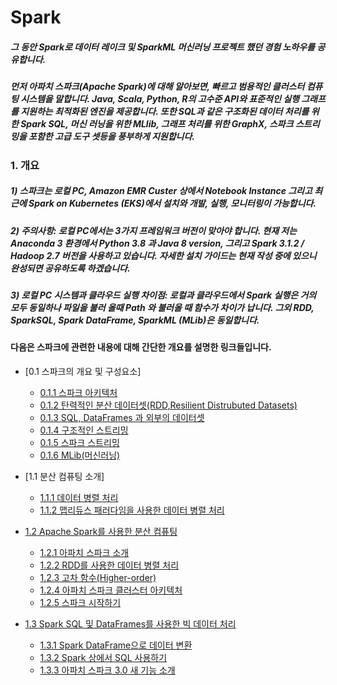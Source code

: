 # Spark

##### 그 동안 Spark로 데이터 레이크 및 SparkML 머신러닝 프로젝트 했던 경험 노하우를 공유합니다.  
##### 먼저 아파치 스파크(Apache Spark)에 대해 알아보면, 빠르고 범용적인 클러스터 컴퓨팅 시스템을 말합니다. Java, Scala, Python, R의 고수준 API와 표준적인 실행 그래프를 지원하는 최적화된 엔진을 제공합니다. 또한 SQL과 같은 구조화된 데이터 처리를 위한 Spark SQL, 머신 러닝을 위한 MLlib, 그래프 처리를 위한 GraphX, 스파크 스트리밍을 포함한 고급 도구 셋등을 풍부하게 지원합니다.

### 1. 개요
#####  1) 스파크는 로컬 PC, Amazon EMR Custer 상에서 Notebook Instance 그리고 최근에 Spark on Kubernetes (EKS)에서 설치와 개발, 실행, 모니터링이 가능합니다.  
#####  2) 주의사항: 로컬 PC에서는 3가지 프레임워크 버전이 맞아야 합니다. 현재 저는 Anaconda 3 환경에서 Python 3.8 과 Java 8 version, 그리고 Spark 3.1.2 / Hadoop 2.7 버전을 사용하고 있습니다. 자세한 설치 가이드는 현재 작성 중에 있으니 완성되면 공유하도록 하겠습니다.
#####  3) 로컬 PC 시스템과 클라우드 실행 차이점: 로컬과 클라우드에서 Spark 실행은 거의 모두 동일하나 파일을 불러 올때 Path 와 불러올 때 함수가 차이가 납니다. 그외 RDD, SparkSQL, Spark DataFrame, SparkML (MLib)은 동일합니다.

#### 다음은 스파크에 관련한 내용에 대해 간단한 개요를 설명한 링크들입니다. 

- [0.1 스파크의 개요 및 구성요소]
  - [0.1.1 스파크 아키텍처](https://github.com/synabreu/Spark/blob/main/Chapter00/Spark_Introduction_01.md)
  - [0.1.2 탄력적인 분산 데이터셋(RDD,Resilient Distrubuted Datasets)](https://github.com/synabreu/Spark/blob/main/Chapter00/Spark_Introduction_02.md)
  - [0.1.3 SQL, DataFrames 과 외부의 데이터셋](https://github.com/synabreu/Spark/blob/main/Chapter00/Spark_Introduction_03.md)
  - [0.1.4 구조적인 스트리밍](https://github.com/synabreu/Spark/blob/main/Chapter00/Spark_Introduction_04.md)
  - [0.1.5 스파크 스트리밍](https://github.com/synabreu/Spark/blob/main/Chapter00/Spark_Introduction_05.md)
  - [0.1.6 MLib(머신러닝)](https://github.com/synabreu/Spark/blob/main/Chapter00/Spark_Introduction_06.md)

- [1.1 분산 컴퓨팅 소개]
  - [1.1.1 데이터 병렬 처리](https://github.com/synabreu/Spark/blob/main/Chapter01/Distributed_Computing_01.md)
  - [1.1.2 맵리듀스 패러다임을 사용한 데이터 병렬 처리](https://github.com/synabreu/Spark/blob/main/Chapter01/Distributed_Computing_02.md)

- [1.2 Apache Spark를 사용한 분산 컴퓨팅](https://github.com/synabreu/Spark/blob/main/Chapter01/Apache_Spark_01.md)

  - [1.2.1 아파치 스파크 소개](https://github.com/synabreu/Spark/blob/main/Chapter01/Apache_Spark_02.md)
  - [1.2.2 RDD를 사용한 데이터 병렬 처리](https://github.com/synabreu/Spark/blob/main/Chapter01/Apache_Spark_03.md)
  - [1.2.3 고차 함수(Higher-order)](https://https://github.com/synabreu/Spark/blob/main/Chapter01/Apache_Spark_04.md)
  - [1.2.4 아파치 스파크 클러스터 아키텍처](https://https://github.com/synabreu/Spark/blob/main/Chapter01/Apache_Spark_05.md) 
  - [1.2.5 스파크 시작하기](https://https://github.com/synabreu/Spark/blob/main/Chapter01/Apache_Spark_06.md)

- [1.3 Spark SQL 및 DataFrames를 사용한 빅 데이터 처리](https://https://github.com/synabreu/Spark/blob/main/Chapter01/Spark_SQL_01.md)

  - [1.3.1 Spark DataFrame으로 데이터 변환](https://https://github.com/synabreu/Spark/blob/main/Chapter01/Spark_SQL_02.md)
  - [1.3.2 Spark 상에서 SQL 사용하기](https://https://github.com/synabreu/Spark/main/blob/Chapter01/Spark_SQL_03.md) 
  - [1.3.3 아파치 스파크 3.0 새 기능 소개](https://https://github.com/synabreu/Spark/blob/main/Chapter01/Spark_SQL_04.md)







